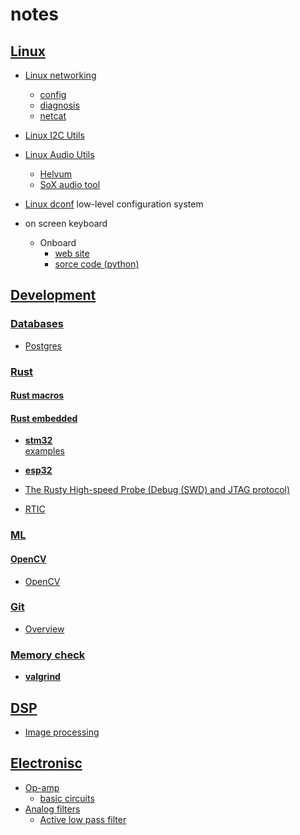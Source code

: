 # notes

## [Linux](./linux/)

- [Linux networking](linux/networking)
  - [config](linux/networking/config.md)
  - [diagnosis](linux/networking/diagnosis.md)
  - [netcat](linux/networking/netcat.md)

- [Linux I2C Utils](linux/i2c-tools.md)

- [Linux Audio Utils](linux/audio)
  - [Helvum](linux/audio/helvum.md)
  - [SoX audio tool](linux/audio/audio-sox.md)

- [Linux dconf](linux/dconf.md) low-level configuration system

- on screen keyboard
  - Onboard
    - [web site](https://launchpad.net/onboard)
    - [sorce code (python)](https://bazaar.launchpad.net/~onboard/onboard/trunk/files)

## [Development](development)

### [Databases](development/databases/)

  - [Postgres](development/databases/postgres/postgres.md)

### [Rust](development/rust)

#### [Rust macros](development/rust/macros/macros.md)

#### [Rust embedded](development/rust/embedded)

- [**stm32**](development/rust/embedded/stm32/stm32.md)  
    [examples](development/rust/embedded/stm32/stm32.md)

- [**esp32**](development/rust/embedded/esp32/esp32.md)

- [The Rusty High-speed Probe (Debug (SWD) and JTAG protocol)](https://github.com/probe-rs/hs-probe)

- [RTIC](development/rust/embedded/rtic/rtic.md)

### [ML](development/ml)

#### [OpenCV](development/ml/opencv)

- [OpenCV](development/ml/opencv/opencv.md)

### [Git](development/git)

- [Overview](development/git/git.md)

### [Memory check](development/rust/memory_check)

- [**valgrind**](development/rust/memory_check/valgrind.md)  


## [DSP](dsp)

- [Image processing](dsp/image-processing.md)

## [Electronisc](electronics)

- [Op-amp](electronics/op-amp)
  - [basic circuits](electronics/op-amp/op-amp.md)
- [Analog filters](electronics/analog-filters)
  - [Active low pass filter](electronics/analog-filters/low-pass-filter.md)

